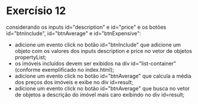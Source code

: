 # Exercísio 12

considerando os inputs id="description" e id="price" e os botões id="btnInclude", id="btnAverage" e id="btnExpensive":

- adicione um evento click no botão id="btnInclude" que adicione um objeto com os valores dos inputs description e price no vetor de objetos propertyList;
- os imóveis incluídos devem ser exibidos na div id="list-container" (conforme exemplificado no index.html);
- adicione um evento click no botão id="btnAverage" que calcula a média dos preços dos imóveis e exibe no div id=result;
- adicione um evento click no botão id="btnAverage" que busca no vetor de objetos a descrição do imóvel mais caro exibindo no div id=result;
